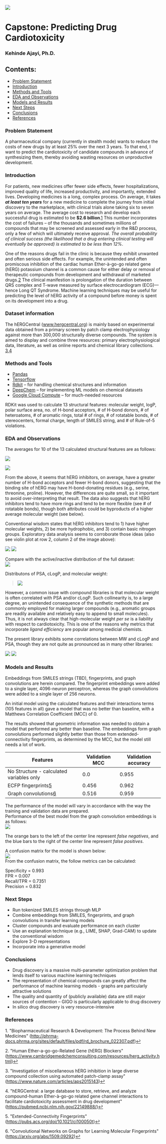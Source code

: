 ![](https://tutorgum.com/wp-content/uploads/2020/11/molecular.png)
# Capstone: Predicting Drug Cardiotoxicity  
### Kehinde Ajayi, Ph.D.  

## __Contents__:
- [Problem Statement](#Problem-Statement)
- [Introduction](#Introduction)
- [Methods and Tools](#Methods-and-Tools)
- [EDA and Observations](#EDA-and-Observations)
- [Models and Results](#Models-and-Results)
- [Next Steps](#Next-Steps)
- [Conclusions](#Conclusions)
- [References](#References)




### __Problem Statement__
A pharmaceutical company (currently in stealth mode) wants to reduce the costs of new drugs by at least 25% over the next 3 years. To that end, I want to predict the cardiotoxicity of candidate compounds in advance of synthesizing them, thereby avoiding wasting resources on unproductive development.

### __Introduction__
For patients, new medicines offer fewer side effects, fewer hospitalizations, improved quality of life, increased productivity, and importantly, extended lives. Developing medicines is a long, complex process. On average, it takes ___at least ten years___ for a new medicine to complete the journey from initial discovery to the marketplace, with clinical trials alone taking six to seven years on average. The average cost to research and develop each successful drug is estimated to be __$2.6 billion__.<a id='fnref1'>[1](#ref1)</a> This number incorporates the cost of failures – of the thousands and sometimes millions of compounds that may be screened and assessed early in the R&D process, only a few of which will ultimately receive approval. _The overall probability of clinical success (the likelihood that a drug entering clinical testing will eventually be approved) is estimated to be less than 12%_. 

One of the reasons drugs fail in the clinic is because they exhibit unwanted and often serious side effects.  For example, the unintended and often promiscous inhibition of the cardiac human Ether-à-go-go related gene (hERG) potassium channel is a common cause for either delay or removal of therapeutic compounds from development and withdrawal of marketed drugs.<a id='fnref2'>[2](#ref2)</a> The clinical manifestion is prolongation of the duration between QRS complex and T-wave measured by surface electrocardiogram (ECG)—hence Long QT Syndrome. Machine learning techniques may be useful for predicting the level of hERG activity of a compound before money is spent on its development into a drug.

### __Dataset information__

 The hERGCentral (www.hergcentral.org) is mainly based on experimental data obtained from a primary screen by patch clamp electrophysiology against more than 300,000 structurally diverse compounds. The system is aimed to display and combine three resources: primary electrophysiological data, literature, as well as online reports and chemical library collections. <a id='fnref3'>[3](#ref3)</a>,<a id='fnref4'>[4](#ref4)</a>


### __Methods and Tools__

- [Pandas](https://pandas.pydata.org/pandas-docs/stable/index.html)
- [Tensorflow]()
- [Rdkit](https://www.rdkit.org/docs/index.html) – for handling chemical structures and information
- [DeepChem](https://deepchem.readthedocs.io/en/latest/index.html) – for implementing ML models on chemical datasets 
- [Google Cloud Compute](https://cloud.google.com/compute) – for much-needed resources

RDKit was used to calculate 13 structural features:  molecular weight, logP, polar surface area, no. of H-bond acceptors, # of H-bond donors, # of heteroatoms, # of aromatic rings, total # of rings, # of rotatable bonds, # of stereocenters, formal charge, length of SMILES string, and # of Rule-of-5 violations.

### __EDA and Observations__

The averages for 10 of the 13 calculated structural features are as follows:

![](./imgs/chemical_property_rankings.png)

![](./imgs/violin_plots_h.png)

From the above, it seems that hERG inhibitors, on average, have a greater number of H-bond acceptors and fewer H-bond donors, suggesting that the binding site of hERG may have H-bond-donating residues (e.g., serine, threonine, proline).  However, the differences are quite small, so it important to avoid over-interpreting that result.  The data also suggests that hERG inhibitors tend to have more rings and tend to be more flexible (see # of rotatable bonds), though both attributes could be byproducts of a higher average molecular weight (see below). 

Conventional wisdom states that hERG inhibitors tend to 1) have higher molecular weights, 2) be more hydrophobic, and 3) contain basic nitrogen groups.  Exploratory data analysis seems to corroborate those ideas (also see violin plot at row 2, column 2 of the image above):

![](./imgs/basic_nitrogens.png) ![](./imgs/no_basic_nitrogens.png) 

Compare with the active/inactive distribution of the full dataset:  
![](./imgs/baseline.png)

Distributons of PSA, cLogP, and molecular weight:  
>![](./imgs/distributions.png)

However, a common issue with compound libraries is that molecular weight is often correlated with PSA and/or cLogP. Such collinearity is, to a large degree, an unintended consequence of the synthetic methods that are commonly employed for making larger compounds (e.g., aromatic groups are readily available and relatively easy to append to small molecules). Thus, it is not always clear that high-molecular weight _per se_ is a liability with respect to cardiotoxicity.  This is one of the reasons why metrics that incorporate _ligand efficiency_ are popular among medicial chemists.

The present library exhibits some correlations between MW and cLogP and PSA, though they are not quite as pronounced as in many other libraries:

![](./imgs/clogp_mw.png)
![](./imgs/psa_mw.png)


### __Models and Results__

Embeddings from SMILES strings (TBD), fingerprints, and graph convolutions are herein compared.  The fingerprint embeddings were added to a single layer, 4096-neuron perceptron, whereas the graph convolutions were added to a single layer of 256 neurons. 

An initial model using the calculated features and their interactions terms (105 features in all) gave a model that was no better than baseline, with a Matthews Correlation Coefficient (MCC) of 0. 


The results showed that geometric information was needed to obtain a model that performed any better than baseline.  The embeddings form graph convolutions performed slightly better than those from extended-connectivity fingerprints, as determined by the MCC, but the model still needs a lot of work.  

|          Features          	| Validation MCC 	| Validation accuracy 	|
|--------------------	|----------------	|---------------------	|
| No Structure - calculated variables only       	| 0.0            	| 0.955               	|
| ECFP fingerprints<a id='fnref5'>[5](#ref5)</a>  	| 0.456          	| 0.962               	|
| Graph convolutions<a id='fnref6'>[6](#ref6)</a>	| 0.516          	| 0.959               	|

The performance of the model will vary in accordance with the way the training and validation data are prepared.  
Performance of the best model from the graph convolution embeddings is as follows:  
![](./imgs/pseudo_roc_curve_best.png)

The orange bars to the left of the center line represent _false negatives_, and the blue bars to the right of the center line represent _false positives_.

A confusion matrix for the model is shown below:  
![](./imgs/confusion_matrix.png)  
From the confusion matrix, the follow metrics can be calculated:

Specificity = 0.993  
FPR = 0.007  
Recall/TPR = 0.7351  
Precision = 0.832  

### __Next Steps__

- Run tokenized SMILES strings through MLP
- Combine embeddings from SMILES, fingerprints, and graph convolutions in transfer learning models
- Cluster compounds and evaluate performance on each cluster
- Use an explanation technique (e.g., LIME, SHAP, Grad-CAM) to update the conventional wisdom
- Explore 3-D representations
- Incorporate into a generative model

### __Conclusions__ 
- Drug discovery is a massive multi-parameter optimization problem that lends itself to various machine learning techniques
- The representation of chemical compounds can greatly affect the performance of machine learning models - graphs are particularly attractive solutions
- The quality and quantity of (publicly available) data are still major sources of contention – GIGO is particularly applicable to drug discovery
- In silico drug discovery is very resource-intensive


### __References__

<a id="ref1">1</a>. "Biopharmaceutical Research & Development: The Process Behind New Medicines" (http://phrma-docs.phrma.org/sites/default/files/pdf/rd_brochure_022307.pdf)<a href=#fnref1>↩︎</a>

<a id="ref2">2</a>. "Human Ether-a-go-go-Related Gene (hERG) Blockers" (https://www.cambridgemedchemconsulting.com/resources/herg_activity.html)<a href=#fnref2>↩︎</a>

<a id="ref3">3</a>. "Investigation of miscellaneous hERG inhibition in large diverse compound collection using automated patch-clamp assay" (https://www.nature.com/articles/aps2015143)<a href=#fnref3>↩︎</a>

<a id="ref4">4</a>. "hERGCentral: a large database to store, retrieve, and analyze compound-human Ether-à-go-go related gene channel interactions to facilitate cardiotoxicity assessment in drug development" (https://pubmed.ncbi.nlm.nih.gov/22149888/)<a href=#fnref4>↩︎</a>

<a id="ref5">5</a>. "Extended-Connectivity Fingerprints" (https://pubs.acs.org/doi/10.1021/ci100050t)<a href=#fnref5>↩︎</a>

<a id="ref6">6</a>. "Convolutional Networks on Graphs for Learning Molecular Fingerprints" (https://arxiv.org/abs/1509.09292)<a href=#fnref6>↩︎</a>

